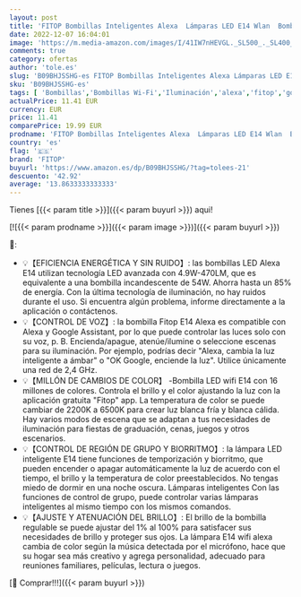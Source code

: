 ```yaml
---
layout: post
title: 'FITOP Bombillas Inteligentes Alexa  Lámparas LED E14 Wlan  Bombilla Regulable 4 9 W 470 Lm + 2200-6500K + RGB 16 Millones de Colores  Compatible con Alexa / Google Home  Control por voz  2 Pack'
date: 2022-12-07 16:04:01
image: 'https://m.media-amazon.com/images/I/41IW7nHEVGL._SL500_._SL400_.jpg'
comments: true
category: ofertas
author: 'tole.es'
slug: 'B09BHJSSHG-es FITOP Bombillas Inteligentes Alexa Lámparas LED E14 Wlan...'
sku: 'B09BHJSSHG-es'
tags: [ 'Bombillas','Bombillas Wi-Fi','Iluminación','alexa','fitop','google','home','🇪🇸', ]
actualPrice: 11.41 EUR
currency: EUR
price: 11.41
comparePrice: 19.99 EUR
prodname: 'FITOP Bombillas Inteligentes Alexa  Lámparas LED E14 Wlan  Bombilla Regulable 4 9 W 470 Lm + 2200-6500K + RGB 16 Millones de Colores  Compatible con Alexa / Google Home  Control por voz  2 Pack'
country: 'es'
flag: '🇪🇸'
brand: 'FITOP'
buyurl: 'https://www.amazon.es/dp/B09BHJSSHG/?tag=tolees-21'
descuento: '42.92'
average: '13.8633333333333'
---
```


Tienes [{{< param title >}}]({{< param buyurl >}}) aqui!

[![{{< param prodname >}}]({{< param image >}})]({{< param buyurl >}})

🔎:

- 💡【EFICIENCIA ENERGÉTICA Y SIN RUIDO】: las bombillas LED Alexa E14 utilizan tecnología LED avanzada con 4.9W-470LM, que es equivalente a una bombilla incandescente de 54W. Ahorra hasta un 85% de energía. Con la última tecnología de iluminación, no hay ruidos durante el uso. Si encuentra algún problema, informe directamente a la aplicación o contáctenos.
- 💡【CONTROL DE VOZ】: la bombilla Fitop E14 Alexa es compatible con Alexa y Google Assistant, por lo que puede controlar las luces solo con su voz, p. B. Encienda/apague, atenúe/ilumine o seleccione escenas para su iluminación. Por ejemplo, podrías decir "Alexa, cambia la luz inteligente a ámbar" o "OK Google, enciende la luz". Utilice únicamente una red de 2,4 GHz.
- 💡【MILLÓN DE CAMBIOS DE COLOR】 -Bombilla LED wifi E14 con 16 millones de colores. Controla el brillo y el color ajustando la luz con la aplicación gratuita "Fitop" app. La temperatura de color se puede cambiar de 2200K a 6500K para crear luz blanca fría y blanca cálida. Hay varios modos de escena que se adaptan a tus necesidades de iluminación para fiestas de graduación, cenas, juegos y otros escenarios.
- 💡【CONTROL DE REGIÓN DE GRUPO Y BIORRITMO】: la lámpara LED inteligente E14 tiene funciones de temporización y biorritmo, que pueden encender o apagar automáticamente la luz de acuerdo con el tiempo, el brillo y la temperatura de color preestablecidos. No tengas miedo de dormir en una noche oscura. Lámparas inteligentes Con las funciones de control de grupo, puede controlar varias lámparas inteligentes al mismo tiempo con los mismos comandos.
- 💡【AJUSTE Y ATENUACIÓN DEL BRILLO】: El brillo de la bombilla regulable se puede ajustar del 1% al 100% para satisfacer sus necesidades de brillo y proteger sus ojos. La lámpara E14 wifi alexa cambia de color según la música detectada por el micrófono, hace que su hogar sea más creativo y agrega personalidad, adecuado para reuniones familiares, películas, lectura o juegos.

[🛒 Comprar!!!]({{< param buyurl >}})
